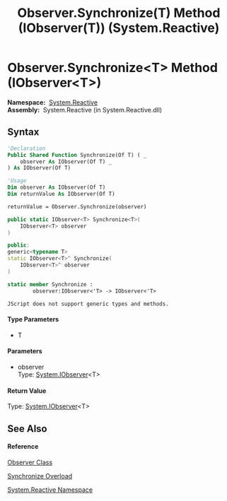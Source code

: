 ﻿---
title: Observer.Synchronize(T) Method (IObserver(T)) (System.Reactive)
TOCTitle: Synchronize(T) Method (IObserver(T))
ms:assetid: M:System.Reactive.Observer.Synchronize``1(System.IObserver{``0})
ms:mtpsurl: https://msdn.microsoft.com/en-us/library/Hh212122(v=VS.103)
ms:contentKeyID: 36069820
ms.date: 06/28/2011
mtps_version: v=VS.103
dev_langs:
- vb
- csharp
- c++
- fsharp
- jscript
---

# Observer.Synchronize\<T\> Method (IObserver\<T\>)

**Namespace:**  [System.Reactive](hh229356\(v=vs.103\).md)  
**Assembly:**  System.Reactive (in System.Reactive.dll)

## Syntax

``` vb
'Declaration
Public Shared Function Synchronize(Of T) ( _
    observer As IObserver(Of T) _
) As IObserver(Of T)
```

``` vb
'Usage
Dim observer As IObserver(Of T)
Dim returnValue As IObserver(Of T)

returnValue = Observer.Synchronize(observer)
```

``` csharp
public static IObserver<T> Synchronize<T>(
    IObserver<T> observer
)
```

``` c++
public:
generic<typename T>
static IObserver<T>^ Synchronize(
    IObserver<T>^ observer
)
```

``` fsharp
static member Synchronize : 
        observer:IObserver<'T> -> IObserver<'T> 
```

``` jscript
JScript does not support generic types and methods.
```

#### Type Parameters

  - T

#### Parameters

  - observer  
    Type: [System.IObserver](https://msdn.microsoft.com/en-us/library/Dd783449)\<T\>  

#### Return Value

Type: [System.IObserver](https://msdn.microsoft.com/en-us/library/Dd783449)\<T\>  

## See Also

#### Reference

[Observer Class](hh229899\(v=vs.103\).md)

[Synchronize Overload](hh212082\(v=vs.103\).md)

[System.Reactive Namespace](hh229356\(v=vs.103\).md)


